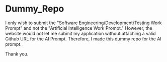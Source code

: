 # Dummy_Repo

I only wish to submit the "Software Engineering/Development/Testing Work Prompt" and not the "Artificial Intelligence Work Prompt." However, the website would not let me submit my application without attaching a valid Github URL for the AI Prompt. Therefore, I made this dummy repo for the AI prompt. <br>

Thank you.

